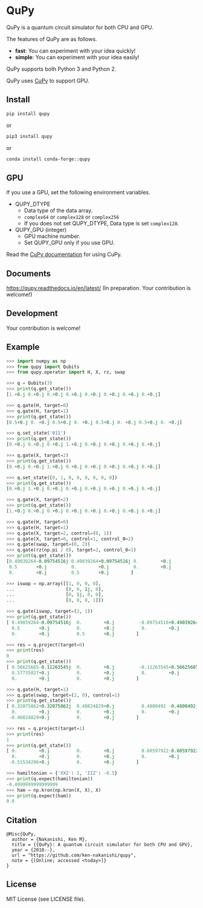 # QuPy

QuPy is a quantum circuit simulator for both CPU and GPU.

The features of QuPy are as follows.
- **fast**: You can experiment with your idea quickly!
- **simple**: You can experiment with your idea easily!

QuPy supports both Python 3 and Python 2.

QuPy uses [CuPy](https://cupy.chainer.org/) to support GPU.

## Install

```bash
pip install qupy
```
or
```bash
pip3 install qupy
```
or
```bash
conda install conda-forge::qupy
```

## GPU
If you use a GPU, set the following environment variables.

- QUPY_DTYPE
    - Data type of the data array.
    - `complex64` or `complex128` or `complex256`
    - If you does not set QUPY_DTYPE, Data type is set `complex128`.
- QUPY_GPU (integer)
    - GPU machine number.
    - Set QUPY_GPU only if you use GPU.

Read the [CuPy documentation](https://docs-cupy.chainer.org/en/stable/) for using CuPy.

## Documents
https://qupy.readthedocs.io/en/latest/ (In preparation. Your contribution is welcome!)

## Development
Your contribution is welcome!

## Example

```python
>>> import numpy as np
>>> from qupy import Qubits
>>> from qupy.operator import H, X, rz, swap

>>> q = Qubits(3)
>>> print(q.get_state())
[1.+0.j 0.+0.j 0.+0.j 0.+0.j 0.+0.j 0.+0.j 0.+0.j 0.+0.j]

>>> q.gate(H, target=0)
>>> q.gate(H, target=1)
>>> print(q.get_state())
[0.5+0.j 0. +0.j 0.5+0.j 0. +0.j 0.5+0.j 0. +0.j 0.5+0.j 0. +0.j]

>>> q.set_state('011')
>>> print(q.get_state())
[0.+0.j 0.+0.j 0.+0.j 1.+0.j 0.+0.j 0.+0.j 0.+0.j 0.+0.j]

>>> q.gate(X, target=2)
>>> print(q.get_state())
[0.+0.j 0.+0.j 1.+0.j 0.+0.j 0.+0.j 0.+0.j 0.+0.j 0.+0.j]

>>> q.set_state([0, 1, 0, 0, 0, 0, 0, 0])
>>> print(q.get_state())
[0.+0.j 1.+0.j 0.+0.j 0.+0.j 0.+0.j 0.+0.j 0.+0.j 0.+0.j]

>>> q.gate(X, target=2)
>>> print(q.get_state())
[1.+0.j 0.+0.j 0.+0.j 0.+0.j 0.+0.j 0.+0.j 0.+0.j 0.+0.j]

>>> q.gate(H, target=0)
>>> q.gate(H, target=1)
>>> q.gate(X, target=2, control=(0, 1))
>>> q.gate(X, target=0, control=1, control_0=2)
>>> q.gate(swap, target=(0, 2))
>>> q.gate(rz(np.pi / 8), target=2, control_0=1)
>>> print(q.get_state())
[0.49039264-0.09754516j 0.49039264+0.09754516j 0.        +0.j
 0.5       +0.j         0.        +0.j         0.        +0.j
 0.        +0.j         0.5       +0.j        ]

>>> iswap = np.array([[1, 0, 0, 0],
...                   [0, 0, 1j, 0],
...                   [0, 1j, 0, 0],
...                   [0, 0, 0, 1]])

>>> q.gate(iswap, target=(2, 1))
>>> print(q.get_state())
[ 0.49039264-0.09754516j  0.        +0.j         -0.09754516+0.49039264j
  0.5       +0.j          0.        +0.j          0.        +0.j
  0.        +0.j          0.5       +0.j        ]

>>> res = q.project(target=0)
>>> print(res)
0
>>> print(q.get_state())
[ 0.56625665-0.11263545j  0.        +0.j         -0.11263545+0.56625665j
  0.57735027+0.j          0.        +0.j          0.        +0.j
  0.        +0.j          0.        +0.j        ]

>>> q.gate(H, target=1)
>>> q.gate(swap, target=(2, 0), control=1)
>>> print(q.get_state())
[ 0.32075862+0.32075862j  0.40824829+0.j          0.4800492 -0.4800492j
  0.        +0.j          0.        +0.j          0.        +0.j
 -0.40824829+0.j          0.        +0.j        ]

>>> res = q.project(target=1)
>>> print(res)
1
>>> print(q.get_state())
[ 0.        +0.j          0.        +0.j          0.60597922-0.60597922j
  0.        +0.j          0.        +0.j          0.        +0.j
 -0.51534296+0.j          0.        +0.j        ]

>>> hamiltonian = {'XXI': 1, 'IIZ': -0.5}
>>> print(q.expect(hamiltonian))
-0.4999999999999999
>>> ham = np.kron(np.kron(X, X), X)
>>> print(q.expect(ham))
0.0
```

## Citation
```
@Misc{QuPy,
  author = {Nakanishi, Ken M},
  title = {{QuPy}: A quantum circuit simulator for both CPU and GPU},
  year = {2018--},
  url = "https://github.com/ken-nakanishi/qupy",
  note = {[Online; accessed <today>]}
}
```

## License
MIT License (see LICENSE file).
